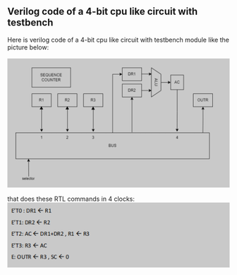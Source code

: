 ## Verilog code of a 4-bit cpu like circuit with testbench

Here is verilog code of a 4-bit cpu like circuit with testbench module like the picture below:  
<br>
![Alt text](image.png)

that does these RTL commands in 4 clocks:
![Alt text](image-1.png)